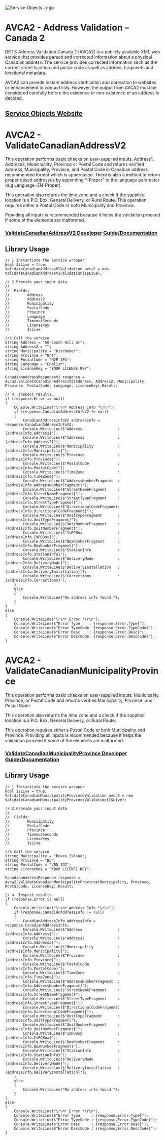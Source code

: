 ﻿![Service Objects Logo](https://www.serviceobjects.com/wp-content/uploads/2021/05/SO-Logo-with-TM.gif "Service Objects Logo")

# AVCA2 - Address Validation – Canada 2

DOTS Address Validation Canada 2 (AVCA2) is a publicly available XML web service that provides parsed and corrected information about a physical Canadian address. The service provides corrected information such as the correct street location and postal code as well as address fragments and locational metadata.

AVCA2 can provide instant address verification and correction to websites or enhancement to contact lists. However, the output from AVCA2 must be considered carefully before the existence or non-existence of an address is decided.

## [Service Objects Website](https://serviceobjects.com)

# AVCA2 - ValidateCanadianAddressV2

This operation performs basic checks on user-supplied inputs; Address1, Address2, Municipality, Province or Postal Code and returns verified Address, Municipality, Province, and Postal Code in Canadian address recommended format which is uppercased. There is also a method to return proper cased addresses by appending “-Proper” to the language parameter (e.g Language=EN-Proper). 

This operation also returns the time zone and a check if the supplied location is a P.O. Box, General Delivery, or Rural Route. This operation requires either a Postal Code or both Municipality and Province.  

Providing all inputs is recommended because it helps the validation proceed if some of the elements are malformed. 

### [ValidateCanadianAddressV2 Developer Guide/Documentation](https://www.serviceobjects.com/docs/dots-address-validation-canada-2/avca2-operations/avca2-validatecanadianaddressv2-recommended/)

## Library Usage

```
// 1 Instantiate the service wrapper
bool IsLive = true;
ValidateCanadianAddressV2Validation avca2 = new ValidateCanadianAddressV2Validation(IsLive);

// 2 Provide your input data
//
//  Fields:
//        Address
//        Address2
//        Municipality
//        PostalCode
//        Province
//        Language
//        TimeoutSeconds
//        LicenseKey
//        IsLive

//3 Call the service
string Address = "50 Coach Hill Dr";
string Address2 = "";
string Municipality = "Kitchener";
string Province = "Ont";
string PostalCode = "N2E 1P4";
string Language = "English";
string LicenseKey = "YOUR LICENSE KEY";

CanadianAddressResponseV2 response = avca2.ValidateCanadianAddressV2(Address, Address2, Municipality, Province, PostalCode, Language, LicenseKey).Result;

// 4. Inspect results.
if (response.Error is null)
{
    Console.WriteLine("\r\n* Address Info *\r\n");
    if (response.CanadianAddressInfoV2 != null)
    {
        CanadianAddressInfoV2 addressInfo = response.CanadianAddressInfoV2;
        Console.WriteLine($"Address                : {addressInfo.Address}");
        Console.WriteLine($"Address2               : {addressInfo.Address2}");
        Console.WriteLine($"Municipality           : {addressInfo.Municipality}");
        Console.WriteLine($"Province               : {addressInfo.Province}");
        Console.WriteLine($"PostalCode             : {addressInfo.PostalCode}");
        Console.WriteLine($"TimeZone               : {addressInfo.TimeZone}");
        Console.WriteLine($"AddressNumberFragment  : {addressInfo.AddressNumberFragment}");
        Console.WriteLine($"StreetNameFragment     : {addressInfo.StreetNameFragment}");
        Console.WriteLine($"StreetTypeFragment     : {addressInfo.StreetTypeFragment}");
        Console.WriteLine($"DirectionalCodeFragment: {addressInfo.DirectionalCodeFragment}");
        Console.WriteLine($"UnitTypeFragment       : {addressInfo.UnitTypeFragment}");
        Console.WriteLine($"UnitNumberFragment     : {addressInfo.UnitNumberFragment}");
        Console.WriteLine($"IsPOBox                : {addressInfo.IsPOBox}");
        Console.WriteLine($"BoxNumberFragment      : {addressInfo.BoxNumberFragment}");
        Console.WriteLine($"StationInfo            : {addressInfo.StationInfo}");
        Console.WriteLine($"DeliveryMode           : {addressInfo.DeliveryMode}");
        Console.WriteLine($"DeliveryInstallation   : {addressInfo.DeliveryInstallation}");
        Console.WriteLine($"Corrections            : {addressInfo.Corrections}");
    }
    else
    {
        Console.WriteLine("No address info found.");
    }
}
else
{
    Console.WriteLine("\r\n* Error *\r\n");
    Console.WriteLine($"Error Type    : {response.Error.Type}");
    Console.WriteLine($"Error TypeCode: {response.Error.TypeCode}");
    Console.WriteLine($"Error Desc    : {response.Error.Desc}");
    Console.WriteLine($"Error DescCode: {response.Error.DescCode}");
}
```
# AVCA2 - ValidateCanadianMunicipalityProvince

This operation performs basic checks on user-supplied inputs; Municipality, Province, or Postal Code and returns verified Municipality, Province, and Postal Code. 

This operation also returns the time zone and a check if the supplied location is a P.O. Box, General Delivery, or Rural Route. 

This operation requires either a Postal Code or both Municipality and Province. Providing all inputs is recommended because it helps the validation proceed if some of the elements are malformed. 

### [ValidateCanadianMunicipalityProvince Developer Guide/Documentation](https://www.serviceobjects.com/docs/dots-address-validation-canada-2/avca2-operations/avca2-validatecanadianmunicipalityprovince/)

## Library Usage

```
// 1 Instantiate the service wrapper
bool IsLive = true;
ValidateCanadianMunicipalityProvinceValidation avca2 = new ValidateCanadianMunicipalityProvinceValidation(IsLive);

// 2 Provide your input data
//
//  Fields:
//        Municipality
//        PostalCode
//        Province
//        TimeoutSeconds
//        LicenseKey
//        IsLive

//3 Call the service
string Municipality = "Bowen Island";
string Province = "BC";
string PostalCode = "V0N 1G2";
string LicenseKey = "YOUR LICENSE KEY";

CanadianAddressResponse response = avca2.ValidateCanadianMunicipalityProvince(Municipality, Province, PostalCode, LicenseKey).Result;

// 4. Inspect results.
if (response.Error is null)
{
    Console.WriteLine("\r\n* Address Info *\r\n");
    if (response.CanadianAddressInfo != null)
    {
        CanadianAddressInfo addressInfo = response.CanadianAddressInfo;
        Console.WriteLine($"Address                : {addressInfo.Address}");
        Console.WriteLine($"Address2               : {addressInfo.Address2}");
        Console.WriteLine($"Municipality           : {addressInfo.Municipality}");
        Console.WriteLine($"Province               : {addressInfo.Province}");
        Console.WriteLine($"PostalCode             : {addressInfo.PostalCode}");
        Console.WriteLine($"TimeZone               : {addressInfo.TimeZone}");
        Console.WriteLine($"AddressNumberFragment  : {addressInfo.AddressNumberFragment}");
        Console.WriteLine($"StreetNameFragment     : {addressInfo.StreetNameFragment}");
        Console.WriteLine($"StreetTypeFragment     : {addressInfo.StreetTypeFragment}");
        Console.WriteLine($"DirectionalCodeFragment: {addressInfo.DirectionalCodeFragment}");
        Console.WriteLine($"UnitTypeFragment       : {addressInfo.UnitTypeFragment}");
        Console.WriteLine($"UnitNumberFragment     : {addressInfo.UnitNumberFragment}");
        Console.WriteLine($"IsPOBox                : {addressInfo.IsPOBox}");
        Console.WriteLine($"BoxNumberFragment      : {addressInfo.BoxNumberFragment}");
        Console.WriteLine($"StationInfo            : {addressInfo.StationInfo}");
        Console.WriteLine($"DeliveryMode           : {addressInfo.DeliveryMode}");
        Console.WriteLine($"DeliveryInstallation   : {addressInfo.DeliveryInstallation}");
    }
    else
    {
        Console.WriteLine("No address info found.");
    }
}
else
{
    Console.WriteLine("\r\n* Error *\r\n");
    Console.WriteLine($"Error Type     : {response.Error.Type}");
    Console.WriteLine($"Error TypeCode : {response.Error.TypeCode}");
    Console.WriteLine($"Error Desc     : {response.Error.Desc}");
    Console.WriteLine($"Error DescCode : {response.Error.DescCode}");
}
```